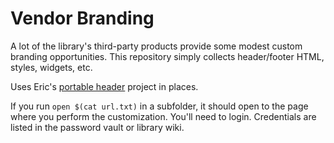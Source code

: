 # Vendor Branding

A lot of the library's third-party products provide some modest custom branding opportunities. This repository simply collects header/footer HTML, styles, widgets, etc.

Uses Eric's [portable header](https://github.com/phette23/portable-header) project in places.

If you run `open $(cat url.txt)` in a subfolder, it should open to the page where you perform the customization. You'll need to login. Credentials are listed in the password vault or library wiki.
